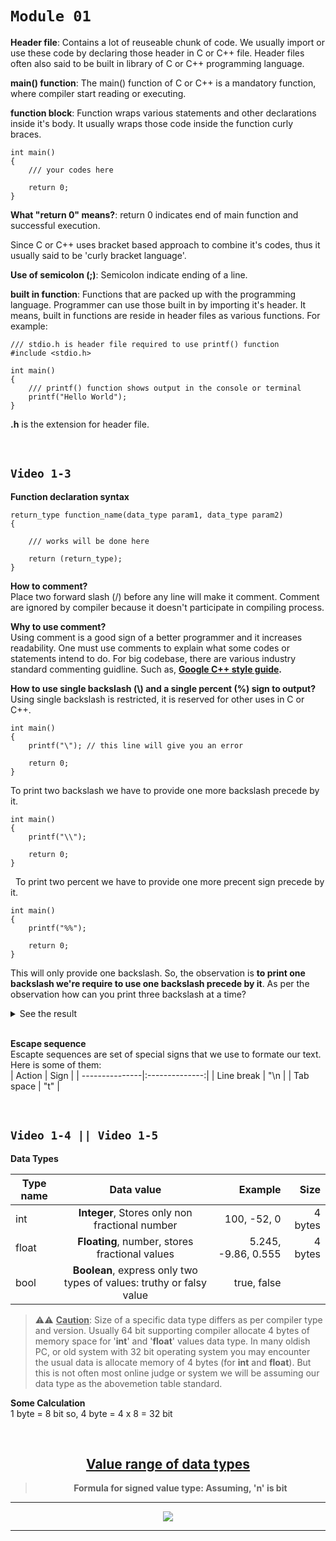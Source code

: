 # ```Module 01```

**Header file**: Contains a lot of reuseable chunk of code. We usually import or use these code by declaring those header in C or C++ file. Header files often also said to be built in library of C or C++ programming language.

**main() function**: The main() function of C or C++ is a mandatory function, where compiler start reading or executing.

**function block**: Function wraps various statements and other declarations inside it's body. It usually wraps those code inside the function curly braces.

```
int main()
{
    /// your codes here

    return 0;
}
```

**What "return 0" means?**: return 0 indicates end of main function and successful execution.

Since C or C++ uses bracket based approach to combine it's codes, thus it usually said to be 'curly bracket language'.

**Use of semicolon (;)**: Semicolon indicate ending of a line.

**built in function**: Functions that are packed up with the programming language. Programmer can use those built in by importing it's header. It means, built in functions are reside in header files as various functions. For example:

```
/// stdio.h is header file required to use printf() function
#include <stdio.h>

int main()
{
    /// printf() function shows output in the console or terminal
    printf("Hello World");
}
```

**.h** is the extension for header file.

&nbsp;

## ```Video 1-3```

**Function declaration syntax**

```
return_type function_name(data_type param1, data_type param2)
{

    /// works will be done here

    return (return_type);
}
```

**How to comment?**  
Place two forward slash (/) before any line will make it comment. Comment are ignored by compiler because it doesn't participate in compiling process.

**Why to use comment?**  
Using comment is a good sign of a better programmer and it increases readability. One must use comments to explain what some codes or statements intend to do. For big codebase, there are various industry standard commenting guidline. Such as, **[Google C++ style guide](https://google.github.io/styleguide/cppguide.html).**

**How to use single backslash (\\) and a single percent (%) sign to output?**  
Using single backslash is restricted, it is reserved for other uses in C or C++.

```
int main()
{
    printf("\"); // this line will give you an error

    return 0;
}
```

To print two backslash we have to provide one more backslash precede by it.

```
int main()
{
    printf("\\");

    return 0;
}
```

&nbsp;
To print two percent we have to provide one more precent sign precede by it.

```
int main()
{
    printf("%%");

    return 0;
}
```

This will only provide one backslash. So, the observation is **to print one backslash we're require to use one backslash precede by it**. As per the observation how can you print three backslash at a time?

<details>
<summary>See the result</summary>

```
int main()
{
    printf("\\\\\\");

    return 0;
}
```

</details>
&nbsp;

**Escape sequence**  
Escapte sequences are set of special signs that we use to formate our text. Here is some of them:  
| Action | Sign |
| ---------------|:--------------:|
| Line break | "\n |
| Tab space | "t" |

&nbsp;

## ```Video 1-4 || Video 1-5```

**Data Types**

| Type name | Data value | Example | Size |
| ---------------|:--------------:| ---------------:|---------------:|
| int | **Integer**, Stores only non fractional number | 100, -52, 0 | 4 bytes|
| float | **Floating**, number, stores fractional values | 5.245, -9.86, 0.555| 4 bytes
| bool | **Boolean**, express only two types of values: truthy or falsy value|  true, false|

> ⚠️⚠️ **<ins>Caution</ins>**: Size of a specific data type differs as per compiler type and version. Usually 64 bit supporting compiler allocate 4 bytes of memory space for '**int**' and '**float**' values data type. In many oldish PC, or old system with 32 bit operating system you may encounter the usual data is allocate memory of 4 bytes (for **int** and **float**). But this is not often most online judge or system we will be assuming our data type as the abovemetion table standard.

**Some Calculation**  
1 byte = 8 bit so, 4 byte = 4 x 8 = 32 bit

&nbsp;

## <center> **<ins>  <u> Value range of data types </u> </ins>** </center>  

> **<center>Formula for signed value type: Assuming, 'n' is bit</center>**

---

<p align="center"><strong><img src="https://latex.codecogs.com/svg.latex?-2^{n-1}%20\text{to}%20+2^{n-1}-1" /></strong></p>

---
